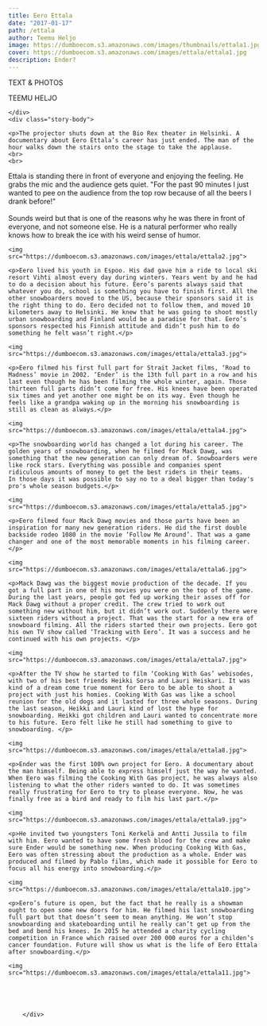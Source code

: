 ```yaml
---
title: Eero Ettala
date: "2017-01-17"
path: /ettala
author: Teemu Heljo
image: https://dumboecom.s3.amazonaws.com/images/thumbnails/ettala1.jpg
cover: https://dumboecom.s3.amazonaws.com/images/ettala/ettala1.jpg
description: Ender?
---
```


<div class="story">
    <div class="story-meta">
        <p>TEXT & PHOTOS</p>
        <p class="story-meta__author">TEEMU HELJO</p>
        
      
        
    </div>
    <div class="story-body">
    
    <p>The projector shuts down at the Bio Rex theater in Helsinki. A documentary about Eero Ettala’s career has just ended. The man of the hour walks down the stairs onto the stage to take the applause. 
    <br>
    <br>
    
   Ettala is standing there in front of everyone and enjoying the feeling. He grabs the mic and the audience gets quiet. "For the past 90 minutes I just wanted to pee on the audience from the top row because of all the beers I drank  before!"
   <br>
   <br>
  Sounds weird but that is one of the reasons why he was there in front of everyone, and not someone else. He is a natural performer who really knows how to break the ice with his weird sense of humor.</p>
    
    <img src="https://dumboecom.s3.amazonaws.com/images/ettala/ettala2.jpg">
    
    <p>Eero lived his youth in Espoo. His dad gave him a ride to local ski resort Vihti almost every day during winters. Years went by and he had to do a decision about his future. Eero’s parents always said that whatever you do, school is something you have to finish first. All the other snowboarders moved to the US, because their sponsors said it is the right thing to do. Eero decided not to follow them, and moved 10 kilometers away to Helsinki. He knew that he was going to shoot mostly urban snowboarding and Finland would be a paradise for that. Eero’s sponsors respected his Finnish attitude and didn’t push him to do something he felt wasn’t right.</p>
    
    <img src="https://dumboecom.s3.amazonaws.com/images/ettala/ettala3.jpg">
    
    <p>Eero filmed his first full part for Strait Jacket films, ‘Road to Madness’ movie in 2002. ‘Ender’ is the 13th full part in a row and his last even though he has been filming the whole winter, again. Those thirteen full parts didn’t come for free. His knees have been operated six times and yet another one might be on its way. Even though he feels like a grandpa waking up in the morning his snowboarding is still as clean as always.</p>
    
    <img src="https://dumboecom.s3.amazonaws.com/images/ettala/ettala4.jpg">
    
    <p>The snowboarding world has changed a lot during his career. The golden years of snowboarding, when he filmed for Mack Dawg, was something that the new generation can only dream of. Snowboarders were like rock stars. Everything was possible and companies spent ridiculous amounts of money to get the best riders in their teams.
    In those days it was possible to say no to a deal bigger than today's pro's whole season budgets.</p>
    
    <img src="https://dumboecom.s3.amazonaws.com/images/ettala/ettala5.jpg">
    
    <p>Eero filmed four Mack Dawg movies and those parts have been an inspiration for many new generation riders. He did the first double backside rodeo 1080 in the movie ‘Follow Me Around’. That was a game changer and one of the most memorable moments in his filming career.</p>
    
    <img src="https://dumboecom.s3.amazonaws.com/images/ettala/ettala6.jpg">
    
    <p>Mack Dawg was the biggest movie production of the decade. If you got a full part in one of his movies you were on the top of the game. During the last years, people got fed up working their asses off for Mack Dawg without a proper credit. The crew tried to work out something new without him, but it didn’t work out. Suddenly there were sixteen riders without a project. That was the start for a new era of snowboard filming. All the riders started their own projects. Eero got his own TV show called ‘Tracking with Eero’. It was a success and he continued with his own projects. </p>
    
    <img src="https://dumboecom.s3.amazonaws.com/images/ettala/ettala7.jpg">
    
    <p>After the TV show he started to film ‘Cooking With Gas’ webisodes, with two of his best friends Heikki Sorsa and Lauri Heiskari. It was kind of a dream come true moment for Eero to be able to shoot a project with just his homies. Cooking With Gas was like a school reunion for the old dogs and it lasted for three whole seasons. During the last season, Heikki and Lauri kind of lost the hype for snowboarding. Heikki got children and Lauri wanted to concentrate more to his future. Eero felt like he still had something to give to snowboarding. </p>
    
    <img src="https://dumboecom.s3.amazonaws.com/images/ettala/ettala8.jpg">
    
    <p>Ender was the first 100% own project for Eero. A documentary about the man himself. Being able to express himself just the way he wanted. When Eero was filming the Cooking With Gas project, he was always also listening to what the other riders wanted to do. It was sometimes really frustrating for Eero to try to please everyone. Now, he was finally free as a bird and ready to film his last part.</p>
    
    <img src="https://dumboecom.s3.amazonaws.com/images/ettala/ettala9.jpg">
    
    <p>He invited two youngsters Toni Kerkelä and Antti Jussila to film with him. Eero wanted to have some fresh blood for the crew and make sure Ender would be something new. When producing Cooking With Gas, Eero was often stressing about the production as a whole. Ender was produced and filmed by Pablo films, which made it possible for Eero to focus all his energy into snowboarding.</p>
    
    <img src="https://dumboecom.s3.amazonaws.com/images/ettala/ettala10.jpg">
    
    <p>Eero’s future is open, but the fact that he really is a showman ought to open some new doors for him. He filmed his last snowboarding full part but that doesn’t seem to mean anything. He won’t stop snowboarding and skateboarding until he really can’t get up from the bed and bend his knees. In 2015 he attended a charity cycling competition in France which raised over 200 000 euros for a childen’s cancer foundation. Future will show us what is the life of Eero Ettala after snowboarding.</p>
    
    <img src="https://dumboecom.s3.amazonaws.com/images/ettala/ettala11.jpg">
    
    
    
   
       
        </div>
</div>